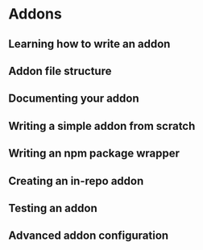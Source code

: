# Addons

<!-- What is an addon, link to Ember Observer -->

## Learning how to write an addon

<!-- Suggest looking at source code of other addons -->

## Addon file structure

<!-- what are different sections actually used for -->

## Documenting your addon

## Writing a simple addon from scratch

## Writing an npm package wrapper

## Creating an in-repo addon

## Testing an addon

## Advanced addon configuration